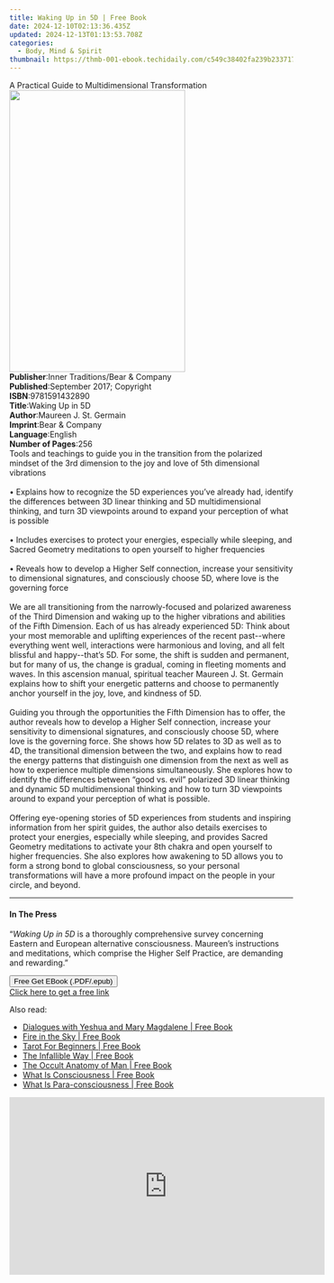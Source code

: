 ```yaml
---
title: Waking Up in 5D | Free Book
date: 2024-12-10T02:13:36.435Z
updated: 2024-12-13T01:13:53.708Z
categories:
  - Body, Mind & Spirit
thumbnail: https://thmb-001-ebook.techidaily.com/c549c38402fa239b23371714c02ac3ae34fc6be6356e7b584c26b1180f9c7fee.jpg
---
```

<main id="book-container">
  <div class="flex flex-col">
    <div class="book-brief flex-1 py-6 px-4 sm:p-6 md:py-10 md:px-8">
      <!-- brief-->
      <div class="book-brief-main">
        A Practical Guide to Multidimensional Transformation
      </div>
    </div>
    <div
      class="book-meta-info flex-1 grid gap-4 col-start-1 col-end-3 row-start-1 sm:mb-6 sm:grid-cols-4 lg:gap-6 lg:col-start-2 lg:row-end-6 lg:row-span-6 lg:mb-0"
    >
      <div
        class="book-meta-info-left place-content-center mt-4 p-4 text-sm leading-6 col-start-2 col-span-2 dark:text-slate-400"
      >
        <img
          class="w-full h-500 object-cover rounded-lg sm:h-255 sm:col-span-2 lg:col-span-full"
          src="https://img-001-ebook.techidaily.com/f069361ebd5b6aa919cb2a7ee8aab6ff5c2e09d8562be0c79d645f263ee43589.jpg"
          alt=""
          width="312"
          height="500"
        />
      </div>
      <div
        class="book-meta-info-right mt-2 col-start-1 row-start-2 col-span-3 self-center"
      >
        <!-- meta data  -->
        <div class="flex flex-col px-4 md:px-8">
          <div class="flex-1">
            <strong>Publisher</strong>:<span class="px-2"
              >Inner Traditions/Bear &amp; Company</span
            >
          </div>
          <div class="flex-1">
            <strong>Published</strong>:<span class="px-2"
              >September 2017; Copyright</span
            >
          </div>
          <div class="flex-1">
            <strong>ISBN</strong>:<span class="px-2">9781591432890</span>
          </div>
          <div class="flex-1">
            <strong>Title</strong>:<span class="px-2">Waking Up in 5D</span>
          </div>
          <div class="flex-1">
            <strong>Author</strong>:<span class="px-2"
              >Maureen J. St. Germain</span
            >
          </div>
          <div class="flex-1">
            <strong>Imprint</strong>:<span class="px-2"
              >Bear &amp; Company</span
            >
          </div>
          <div class="flex-1">
            <strong>Language</strong>:<span class="px-2">English</span>
          </div>
          <div class="flex-1">
            <strong>Number of Pages</strong>:<span class="px-2">256</span>
          </div>
        </div>
      </div>
    </div>
    <div class="book-description flex-1 py-6 px-4 sm:p-6 md:py-10 md:px-8">
      <div class="book-description-main">
        <div accordion-content="" id="description">
          Tools and teachings to guide you in the transition from the polarized
          mindset of the 3rd dimension to the joy and love of 5th dimensional
          vibrations <br /><br />• Explains how to recognize the 5D experiences
          you’ve already had, identify the differences between 3D linear
          thinking and 5D multidimensional thinking, and turn 3D viewpoints
          around to expand your perception of what is possible <br /><br />•
          Includes exercises to protect your energies, especially while
          sleeping, and Sacred Geometry meditations to open yourself to higher
          frequencies <br /><br />• Reveals how to develop a Higher Self
          connection, increase your sensitivity to dimensional signatures, and
          consciously choose 5D, where love is the governing force
          <br /><br />We are all transitioning from the narrowly-focused and
          polarized awareness of the Third Dimension and waking up to the higher
          vibrations and abilities of the Fifth Dimension. Each of us has
          already experienced 5D: Think about your most memorable and uplifting
          experiences of the recent past--where everything went well,
          interactions were harmonious and loving, and all felt blissful and
          happy--that’s 5D. For some, the shift is sudden and permanent, but for
          many of us, the change is gradual, coming in fleeting moments and
          waves. In this ascension manual, spiritual teacher Maureen J. St.
          Germain explains how to shift your energetic patterns and choose to
          permanently anchor yourself in the joy, love, and kindness of 5D.
          <br /><br />Guiding you through the opportunities the Fifth Dimension
          has to offer, the author reveals how to develop a Higher Self
          connection, increase your sensitivity to dimensional signatures, and
          consciously choose 5D, where love is the governing force. She shows
          how 5D relates to 3D as well as to 4D, the transitional dimension
          between the two, and explains how to read the energy patterns that
          distinguish one dimension from the next as well as how to experience
          multiple dimensions simultaneously. She explores how to identify the
          differences between “good vs. evil” polarized 3D linear thinking and
          dynamic 5D multidimensional thinking and how to turn 3D viewpoints
          around to expand your perception of what is possible.
          <br /><br />Offering eye-opening stories of 5D experiences from
          students and inspiring information from her spirit guides, the author
          also details exercises to protect your energies, especially while
          sleeping, and provides Sacred Geometry meditations to activate your
          8th chakra and open yourself to higher frequencies. She also explores
          how awakening to 5D allows you to form a strong bond to global
          consciousness, so your personal transformations will have a more
          profound impact on the people in your circle, and beyond.
        </div>
        <div class="accordion-fader"></div>
      </div>
    </div>
    <div class="book-excerpts flex-1 py-6 px-4 sm:p-6 md:py-10 md:px-8">
      <!-- excerpts-->
      <div class="book-excerpts-main">
        <hr />
        <h4 class="placeholder placeholder-heading">
          <span>In The Press</span>
        </h4>
        <p>
          “<i>Waking Up in 5D</i> is a thoroughly comprehensive survey
          concerning Eastern and European alternative consciousness. Maureen’s
          instructions and meditations, which comprise the Higher Self Practice,
          are demanding and rewarding.”
        </p>
      </div>
    </div>
    <div
      class="book-about-author flex-1 py-6 px-4 sm:p-6 md:py-10 md:px-8"
    ></div>
    <div class="book-free-get flex-1 py-6 px-4 sm:p-6 md:py-10 md:px-8">
      <button
        id="btn-free-get"
        class="bg-blue-500 hover:bg-blue-700 text-white font-bold py-2 px-4 rounded"
      >
        Free Get EBook (.PDF/.epub)
      </button>
      <div id="countdown-display" class="px-2 text-lg mt-2"></div>
      <a
        id="free-link"
        class="hidden bg-blue-500 hover:bg-blue-700 text-white font-bold py-2 px-4 rounded"
        href="https://www.ebooks.com/en-us/book/95782395/waking-up-in-5d/maureen-j-st-germain/"
        target="_blank"
        >Click here to get a free link</a
      >
    </div>
    <script>
      let countdownTime = 0;
      let countdownInterval = null;
      document
        .getElementById('btn-free-get')
        .addEventListener('click', startCountdown);
      function startCountdown() {
        countdownTime = new Date().getTime() + 60000 * 3;
        countdownInterval = setInterval(updateCountdown, 1000);
        document.getElementById('btn-free-get').disabled = true;
        document
          .getElementById('btn-free-get')
          .classList.add('bg-gray-500', 'cursor-not-allowed');
      }
      function updateCountdown() {
        let currentTime = new Date().getTime();
        let timeLeft = countdownTime - currentTime;
        let secondsLeft = Math.floor(timeLeft / 1000);
        document.getElementById('countdown-display').innerHTML =
          `Remaining time: ${secondsLeft} seconds.`;
        if (secondsLeft <= 0) {
          clearInterval(countdownInterval);
          document.getElementById('btn-free-get').classList.add('hidden');
          document.getElementById('free-link').classList.remove('hidden');
          document.getElementById('countdown-display').innerHTML = '';
        }
      }
    </script>
  </div>
</main>

<ins class="adsbygoogle"
      style="display:block"
      data-ad-client="ca-pub-7571918770474297"
      data-ad-slot="8358498916"
      data-ad-format="auto"
      data-full-width-responsive="true"></ins>
    

<span class="atpl-alsoreadstyle">Also read:</span>
<div><ul>
<li><a href="https://novels-ebooks.techidaily.com/210313053-9780984002979-dialogues-with-yeshua-and-mary-magdalene/"><u>Dialogues with Yeshua and Mary Magdalene | Free Book</u></a></li>
<li><a href="https://novels-ebooks.techidaily.com/210313300-9781735338798-fire-in-the-sky/"><u>Fire in the Sky | Free Book</u></a></li>
<li><a href="https://novels-ebooks.techidaily.com/210313348-9781801348560-tarot-for-beginners/"><u>Tarot For Beginners | Free Book</u></a></li>
<li><a href="https://novels-ebooks.techidaily.com/210313324-9781736616253-the-infallible-way/"><u>The Infallible Way | Free Book</u></a></li>
<li><a href="https://novels-ebooks.techidaily.com/210313330-9781953450418-the-occult-anatomy-of-man/"><u>The Occult Anatomy of Man | Free Book</u></a></li>
<li><a href="https://novels-ebooks.techidaily.com/210313196-9781087967288-what-is-consciousness/"><u>What Is Consciousness | Free Book</u></a></li>
<li><a href="https://novels-ebooks.techidaily.com/210313223-9781087967172-what-is-para-consciousness/"><u>What Is Para-consciousness | Free Book</u></a></li>
</ul></div>

<!-- affiliate ads begin -->
<iframe width="560" height="315" src="https://www.youtube.com/embed/jvwX82j3ci0?si=gAWoovjXgs3m1d7S" title="YouTube video player" frameborder="0" allow="accelerometer; autoplay; clipboard-write; encrypted-media; gyroscope; picture-in-picture; web-share" referrerpolicy="strict-origin-when-cross-origin" allowfullscreen></iframe>
<!-- affiliate ads end -->

